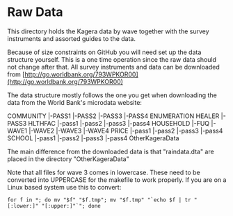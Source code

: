 # Raw Data

This directory holds the Kagera data by wave together with the survey instruments
and assorted guides to the data.

Because of size constraints on GitHub you will need set up the data structure yourself. 
This is a one time operation since the raw data should not change after that.
All survey instruments and data can be downloaded from
[http://go.worldbank.org/793WPKOR00](http://go.worldbank.org/793WPKOR00)

The data structure mostly follows the one you get when downloading the data from
the World Bank's microdata website:

COMMUNITY
|-PASS1
|-PASS2
|-PASS3
|-PASS4
ENUMERATION
HEALER
|-PASS3
HLTHFAC
|-pass1
|-pass2
|-pass3
|-pass4
HOUSEHOLD
|-FUQ
|-WAVE1
|-WAVE2
|-WAVE3
|-WAVE4
PRICE
|-pass1
|-pass2
|-pass3
|-pass4
SCHOOL
|-pass1
|-pass2
|-pass3
|-pass4
OtherKageraData

The main difference from the downloaded data is that "raindata.dta" are placed
in the directory "OtherKageraData"

Note that all files for wave 3 comes in lowercase. These need to be converted 
into UPPERCASE for the makefile to work properly. If you are on a Linux based
system use this to convert:

    for f in *; do mv "$f" "$f.tmp"; mv "$f.tmp" "`echo $f | tr "[:lower:]" "[:upper:]"`"; done
